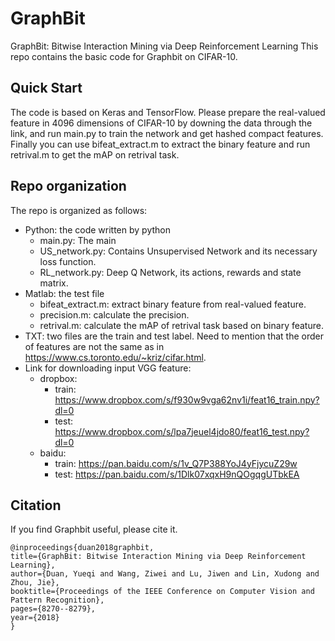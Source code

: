 # GraphBit
GraphBit: Bitwise Interaction Mining via Deep Reinforcement Learning
This repo contains the basic code for Graphbit on CIFAR-10. 


## Quick Start

The code is based on Keras and TensorFlow. Please prepare the real-valued feature in 4096 dimensions of CIFAR-10 by downing the data through the link, and run main.py to train the network and get hashed compact features. Finally you can use bifeat_extract.m to extract the binary feature and run retrival.m to get the mAP on retrival task. 

 
## Repo organization 

The repo is organized as follows:

-	Python: the code written by python
	-	main.py: The main 
	-	US_network.py: Contains Unsupervised Network and its necessary loss function.
	-	RL_network.py: Deep Q Network, its actions, rewards and state matrix.
-	Matlab: the test file
	-	bifeat_extract.m: extract binary feature from real-valued feature.
	-	precision.m: calculate the precision.
	-	retrival.m: calculate the mAP of retrival task based on binary feature.
-	TXT: two files are the train and test label. Need to mention that  the order of features are not the same as in https://www.cs.toronto.edu/~kriz/cifar.html. 
- Link for downloading input VGG feature:
  - dropbox:
    - train: https://www.dropbox.com/s/f930w9vga62nv1i/feat16_train.npy?dl=0
    - test: https://www.dropbox.com/s/lpa7jeuel4jdo80/feat16_test.npy?dl=0
  - baidu:
    - train: https://pan.baidu.com/s/1v_Q7P388YoJ4yFjycuZ29w
    - test: https://pan.baidu.com/s/1Dlk07xqxH9nQOgqgUTbkEA
## Citation
If you find Graphbit useful, please cite it.

	
	@inproceedings{duan2018graphbit,
    title={GraphBit: Bitwise Interaction Mining via Deep Reinforcement Learning},
    author={Duan, Yueqi and Wang, Ziwei and Lu, Jiwen and Lin, Xudong and Zhou, Jie},
    booktitle={Proceedings of the IEEE Conference on Computer Vision and Pattern Recognition},
    pages={8270--8279},
    year={2018}
    }

